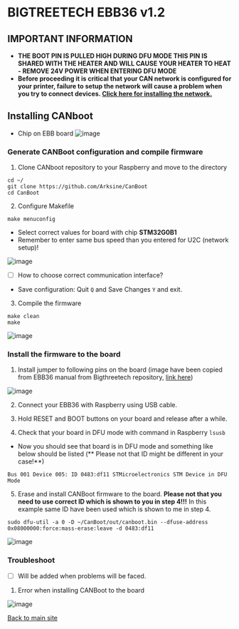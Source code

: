 # BIGTREETECH EBB36 v1.2 
## IMPORTANT INFORMATION
* **THE BOOT PIN IS PULLED HIGH DURING DFU MODE THIS PIN IS SHARED WITH THE HEATER AND WILL CAUSE YOUR HEATER TO HEAT - REMOVE 24V POWER WHEN ENTERING DFU MODE**
* **Before proceeding it is critical that your CAN network is configured for your printer, failure to setup the network will cause a problem when you try to connect devices. [Click here for installing the network.](can_network.md)**

## Installing CANboot
* Chip on EBB board
![image](https://user-images.githubusercontent.com/5571703/210181066-093cb59a-13f4-43e1-a7fb-6ce9342ede84.png)

### Generate CANBoot configuration and compile firmware
1. Clone CANboot repository to your Raspberry and move to the directory
```
cd ~/
git clone https://github.com/Arksine/CanBoot
cd CanBoot
```
2. Configure Makefile
```
make menuconfig
```
* Select correct values for board with chip **STM32G0B1**
* Remember to enter same bus speed than you entered for U2C (network setup)!

![image](https://user-images.githubusercontent.com/5571703/210181316-fa95f903-4438-48a8-a8a1-6a1f32ddc0c9.png)

* [ ] How to choose correct communication interface?

* Save configuration: Quit ```Q``` and Save Changes ```Y``` and exit.

3. Compile the firmware
```
make clean
make
```

![image](https://user-images.githubusercontent.com/5571703/210181767-25d94f9c-9fa8-422e-8ac5-367635dd05c8.png)

### Install the firmware to the board
1. Install jumper to following pins on the board (image have been copied from EBB36 manual from Bigthreetech repository, [link here](https://github.com/bigtreetech/EBB))
 
![image](https://user-images.githubusercontent.com/5571703/210182028-49adecd6-33d7-4e7c-9d56-28c77542c465.png)

2. Connect your EBB36 with Raspberry using USB cable.

3. Hold RESET and BOOT buttons on your board and release after a while.

4. Check that your board in DFU mode with command in Raspberry ```lsusb```

* Now you should see that board is in DFU mode and something like below should be listed (** Please not that ID might be different in your case!**)

```Bus 001 Device 005: ID 0483:df11 STMicroelectronics STM Device in DFU Mode```

5. Erase and install CANBoot firmware to the board. **Please not that you need to use correct ID which is shown to you in step 4!!!** In this example same ID have been used which is shown to me in step 4.

```sudo dfu-util -a 0 -D ~/CanBoot/out/canboot.bin --dfuse-address 0x08000000:force:mass-erase:leave -d 0483:df11```

![image](https://user-images.githubusercontent.com/5571703/210182509-e74b02b5-1b81-4bc0-80a8-e63da294e10b.png)


### Troubleshoot
* [ ] Will be added when problems will be faced.
1. Error when installing CANBoot to the board

![image](https://user-images.githubusercontent.com/5571703/210182451-2c7b4501-dd6b-4198-b02a-13cd018ca4a2.png)


[Back to main site](README.md)
